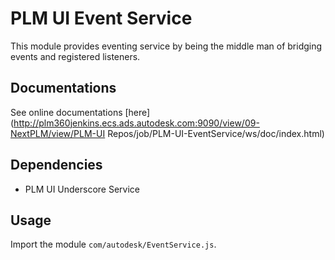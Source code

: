 # PLM UI Event Service
This module provides eventing service by being the middle man of bridging events and registered listeners.  

## Documentations
See online documentations [here](http://plm360jenkins.ecs.ads.autodesk.com:9090/view/09-NextPLM/view/PLM-UI Repos/job/PLM-UI-EventService/ws/doc/index.html)

## Dependencies
* PLM UI Underscore Service

## Usage
Import the module `com/autodesk/EventService.js`.
